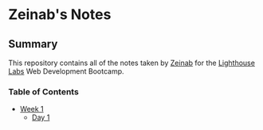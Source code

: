# Zeinab's Notes

## Summary 

This repository contains all of the notes taken by [Zeinab](https://github.com/zeetm) for the [Lighthouse Labs](lighthouselabs.ca) Web Development Bootcamp.

### Table of Contents
* [Week 1](/Week_1)
  * [Day 1](/Week_1/Day_1)
  